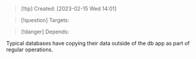 
>[!tip] Created: [2023-02-15 Wed 14:01]

>[!question] Targets: 

>[!danger] Depends: 

Typical databases have copying their data outside of the db app as part of regular operations.

